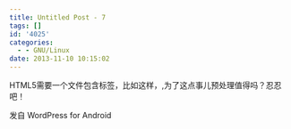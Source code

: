 ```yaml
---
title: Untitled Post - 7
tags: []
id: '4025'
categories:
  - - GNU/Linux
date: 2013-11-10 10:15:02
---
```


HTML5需要一个文件包含标签，比如这样，<include src="sidebar.html">,为了这点事儿预处理值得吗？忍忍吧！

发自 WordPress for Android